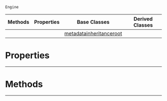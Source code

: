  `Engine`

|Methods|Properties|Base Classes|Derived Classes|
|---|---|---|---|
| | |[metadatainheritanceroot](https://plasmaengine.github.io/PlasmaDocs/Plasma1/C++/code_reference/class_reference/metadatainheritanceroot.md)| |


 #  Properties


---  
 #  Methods


---  
 

 